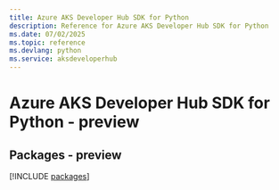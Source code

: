 ```yaml
---
title: Azure AKS Developer Hub SDK for Python
description: Reference for Azure AKS Developer Hub SDK for Python
ms.date: 07/02/2025
ms.topic: reference
ms.devlang: python
ms.service: aksdeveloperhub
---
```

# Azure AKS Developer Hub SDK for Python - preview
## Packages - preview
[!INCLUDE [packages](aks-developer-hub-index.md)]